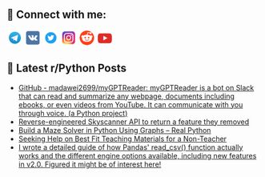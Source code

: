 ## 🔎 Connect with me:
[<img src="https://github.com/bullbesh/bullbesh/blob/main/images/Telegram.png" width="32" height="32" />](https://t.me/bullbesh)
[<img src="https://github.com/bullbesh/bullbesh/blob/main/images/VK.png" width="32" height="32" />](https://vk.com/bullbesh)
[<img src="https://github.com/bullbesh/bullbesh/blob/main/images/Twitter.png" width="32" height="32" />](https://twitter.com/bullbesh1)
[<img src="https://github.com/bullbesh/bullbesh/blob/main/images/Instagram.png" width="32" height="32" />](https://www.instagram.com/bullbesh)
[<img src="https://github.com/bullbesh/bullbesh/blob/main/images/Reddit.png" width="32" height="32" />](https://www.reddit.com/user/bullbesh)
[<img src="https://github.com/bullbesh/bullbesh/blob/main/images/YouTube.png" width="32" height="32" />](https://www.youtube.com/channel/UCtfjRs6uzgq5mfm8S06WTcg)

## 📕 Latest r/Python Posts
<!-- BLOG-POST-LIST:START -->
- [GitHub - madawei2699/myGPTReader: myGPTReader is a bot on Slack that can read and summarize any webpage, documents including ebooks, or even videos from YouTube. It can communicate with you through voice. &lpar;a Python project&rpar;](https://www.reddit.com/r/Python/comments/126n53p/github_madawei2699mygptreader_mygptreader_is_a/)
- [Reverse-engineered Skyscanner API to return a feature they removed](https://www.reddit.com/r/Python/comments/126n47z/reverseengineered_skyscanner_api_to_return_a/)
- [Build a Maze Solver in Python Using Graphs – Real Python](https://www.reddit.com/r/Python/comments/126mk2m/build_a_maze_solver_in_python_using_graphs_real/)
- [Seeking Help on Best Fit Teaching Materials for a Non-Teacher](https://www.reddit.com/r/Python/comments/126mgx8/seeking_help_on_best_fit_teaching_materials_for_a/)
- [I wrote a detailed guide of how Pandas&#39; read_csv&lpar;&rpar; function actually works and the different engine options available, including new features in v2.0. Figured it might be of interest here!](https://www.reddit.com/r/Python/comments/126mfdw/i_wrote_a_detailed_guide_of_how_pandas_read_csv/)
<!-- BLOG-POST-LIST:END -->
